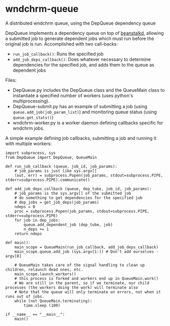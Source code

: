 wndchrm-queue
=============

A distributed wndchrm queue, using the DepQueue dependency queue

DepQueue implements a dependency queue on top of [beanstalkd](http://kr.github.io/beanstalkd/), allowing a submitted job to generate dependent jobs which must run before
the original job is run.  Accomplished with two call-backs:

  * `run_job_callback()`: Runs the specified job
  * `add_job_deps_callback()`: Does whatever necessary to determine dependencies for the specified job, and adds them to the queue as dependent jobs

Files:

  * DepQueue.py includes the DepQueue class and the QueueMain class to instantiate a specified number of workers (uses python's multiprocessing).
  * DepQueue-submit.py has an example of submitting a job (using `queue.add_job(job_param_list)`) and monitoring queue status (using `queue.get_stats()`)
  * wndchrm-worker.py is a worker daemon defining callbacks specific for wndchrm jobs.

A simple example defining job callbacks, submitting a job and running it with multiple workers:

    import subprocess, sys
    from DepQueue import DepQueue, QueueMain

    def run_job_callback (queue, job_id, job_params):
    	# job_params is just like sys.argv[]
    	(out, err) = subprocess.Popen(job_params, stdout=subprocess.PIPE, stderr=subprocess.PIPE).communicate()

    def add_job_deps_callback (queue, dep_tube, job_id, job_params):
    	# job_params is the sys.argv[] of the submitted job
    	# do something to get dependencies for the specified job
    	# dep_jobs = get_job_deps(job_params)
    	ndeps = 0
    	proc = subprocess.Popen(job_params, stdout=subprocess.PIPE, stderr=subprocess.PIPE)
    	for job in dep_jobs:
    		queue.add_dependent_job (dep_tube, job)
    		n_deps += 1
    	return ndeps

    def main():
    	main_scope = QueueMain(run_job_callback, add_job_deps_callback)
    	main_scope.queue.add_job (sys.argv[1:]) # Don't add ourselves - argv[0]
 
    	# QueueMain takes care of the signal handling to clean up children, relaunch dead ones, etc.
    	main_scope.launch_workers()
    	# this process is forked and workers end up in QueueMain.work()
    	# We are still in the parent, so if we terminate, our child processes (the workers doing the work) will terminate also
    	# Note that the queue will only terminate on errors, not when it runs out of jobs.
    	while (not QueueMain.terminating):
    		time.sleep (100)

    if __name__ == "__main__":
    	main()
